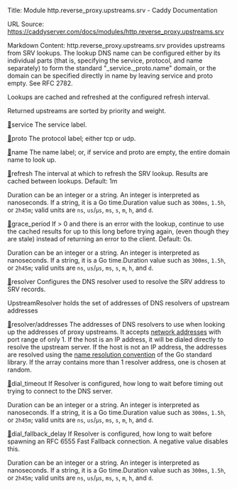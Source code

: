 Title: Module http.reverse_proxy.upstreams.srv - Caddy Documentation

URL Source: https://caddyserver.com/docs/modules/http.reverse_proxy.upstreams.srv

Markdown Content:
http.reverse_proxy.upstreams.srv provides upstreams from SRV lookups. The lookup DNS name can be configured either by its individual parts (that is, specifying the service, protocol, and name separately) to form the standard "_service._proto.name" domain, or the domain can be specified directly in name by leaving service and proto empty. See RFC 2782.

Lookups are cached and refreshed at the configured refresh interval.

Returned upstreams are sorted by priority and weight.

[🔗](https://caddyserver.com/docs/modules/http.reverse_proxy.upstreams.srv#service)service
The service label.

[🔗](https://caddyserver.com/docs/modules/http.reverse_proxy.upstreams.srv#proto)proto
The protocol label; either tcp or udp.

[🔗](https://caddyserver.com/docs/modules/http.reverse_proxy.upstreams.srv#name)name
The name label; or, if service and proto are empty, the entire domain name to look up.

[🔗](https://caddyserver.com/docs/modules/http.reverse_proxy.upstreams.srv#refresh)refresh
The interval at which to refresh the SRV lookup. Results are cached between lookups. Default: 1m

Duration can be an integer or a string. An integer is interpreted as nanoseconds. If a string, it is a Go time.Duration value such as `300ms`, `1.5h`, or `2h45m`; valid units are `ns`, `us`/`µs`, `ms`, `s`, `m`, `h`, and `d`.

[🔗](https://caddyserver.com/docs/modules/http.reverse_proxy.upstreams.srv#grace_period)grace_period
If > 0 and there is an error with the lookup, continue to use the cached results for up to this long before trying again, (even though they are stale) instead of returning an error to the client. Default: 0s.

Duration can be an integer or a string. An integer is interpreted as nanoseconds. If a string, it is a Go time.Duration value such as `300ms`, `1.5h`, or `2h45m`; valid units are `ns`, `us`/`µs`, `ms`, `s`, `m`, `h`, and `d`.

[🔗](https://caddyserver.com/docs/modules/http.reverse_proxy.upstreams.srv#resolver)resolver
Configures the DNS resolver used to resolve the SRV address to SRV records.

UpstreamResolver holds the set of addresses of DNS resolvers of upstream addresses

[🔗](https://caddyserver.com/docs/modules/http.reverse_proxy.upstreams.srv#resolver/addresses)resolver/addresses
The addresses of DNS resolvers to use when looking up the addresses of proxy upstreams. It accepts [network addresses](https://caddyserver.com/docs/conventions#network-addresses) with port range of only 1. If the host is an IP address, it will be dialed directly to resolve the upstream server. If the host is not an IP address, the addresses are resolved using the [name resolution convention](https://golang.org/pkg/net/#hdr-Name_Resolution) of the Go standard library. If the array contains more than 1 resolver address, one is chosen at random.

[🔗](https://caddyserver.com/docs/modules/http.reverse_proxy.upstreams.srv#dial_timeout)dial_timeout
If Resolver is configured, how long to wait before timing out trying to connect to the DNS server.

Duration can be an integer or a string. An integer is interpreted as nanoseconds. If a string, it is a Go time.Duration value such as `300ms`, `1.5h`, or `2h45m`; valid units are `ns`, `us`/`µs`, `ms`, `s`, `m`, `h`, and `d`.

[🔗](https://caddyserver.com/docs/modules/http.reverse_proxy.upstreams.srv#dial_fallback_delay)dial_fallback_delay
If Resolver is configured, how long to wait before spawning an RFC 6555 Fast Fallback connection. A negative value disables this.

Duration can be an integer or a string. An integer is interpreted as nanoseconds. If a string, it is a Go time.Duration value such as `300ms`, `1.5h`, or `2h45m`; valid units are `ns`, `us`/`µs`, `ms`, `s`, `m`, `h`, and `d`.
